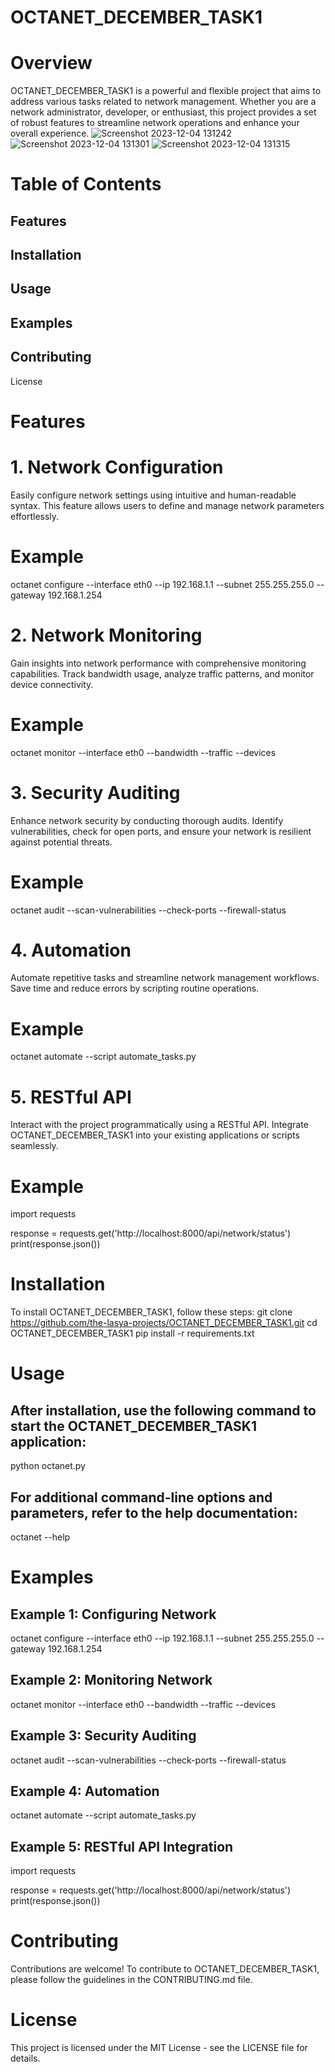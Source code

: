 # OCTANET_DECEMBER_TASK1
# Overview
OCTANET_DECEMBER_TASK1 is a powerful and flexible project that aims to address various tasks related to network management. Whether you are a network administrator, developer, or enthusiast, this project provides a set of robust features to streamline network operations and enhance your overall experience.
![Screenshot 2023-12-04 131242](https://github.com/the-lasya-projects/OCTANET_DECEMBER_TASK1/assets/142709321/71cf29dc-3e94-46d5-bfa4-0d763c1a77be)
![Screenshot 2023-12-04 131301](https://github.com/the-lasya-projects/OCTANET_DECEMBER_TASK1/assets/142709321/7612511d-dd40-4aef-8c29-89c31ea9a025)
![Screenshot 2023-12-04 131315](https://github.com/the-lasya-projects/OCTANET_DECEMBER_TASK1/assets/142709321/f70b80d1-d8dc-4bc1-8a15-09809f9b8bb1)

# Table of Contents
## Features
## Installation
## Usage
## Examples
## Contributing
License
# Features
# 1. Network Configuration
Easily configure network settings using intuitive and human-readable syntax. This feature allows users to define and manage network parameters effortlessly.
# Example
octanet configure --interface eth0 --ip 192.168.1.1 --subnet 255.255.255.0 --gateway 192.168.1.254
# 2. Network Monitoring
Gain insights into network performance with comprehensive monitoring capabilities. Track bandwidth usage, analyze traffic patterns, and monitor device connectivity.
# Example
octanet monitor --interface eth0 --bandwidth --traffic --devices
# 3. Security Auditing
Enhance network security by conducting thorough audits. Identify vulnerabilities, check for open ports, and ensure your network is resilient against potential threats.
# Example
octanet audit --scan-vulnerabilities --check-ports --firewall-status
# 4. Automation
Automate repetitive tasks and streamline network management workflows. Save time and reduce errors by scripting routine operations.
# Example
octanet automate --script automate_tasks.py
# 5. RESTful API
Interact with the project programmatically using a RESTful API. Integrate OCTANET_DECEMBER_TASK1 into your existing applications or scripts seamlessly.
# Example
import requests

response = requests.get('http://localhost:8000/api/network/status')
print(response.json())
# Installation
To install OCTANET_DECEMBER_TASK1, follow these steps:
git clone https://github.com/the-lasya-projects/OCTANET_DECEMBER_TASK1.git
cd OCTANET_DECEMBER_TASK1
pip install -r requirements.txt
# Usage
## After installation, use the following command to start the OCTANET_DECEMBER_TASK1 application:

python octanet.py

## For additional command-line options and parameters, refer to the help documentation:

octanet --help

# Examples
## Example 1: Configuring Network
octanet configure --interface eth0 --ip 192.168.1.1 --subnet 255.255.255.0 --gateway 192.168.1.254
## Example 2: Monitoring Network
octanet monitor --interface eth0 --bandwidth --traffic --devices
## Example 3: Security Auditing
octanet audit --scan-vulnerabilities --check-ports --firewall-status
## Example 4: Automation
octanet automate --script automate_tasks.py
## Example 5: RESTful API Integration
import requests

response = requests.get('http://localhost:8000/api/network/status')
print(response.json())
# Contributing
Contributions are welcome! To contribute to OCTANET_DECEMBER_TASK1, please follow the guidelines in the CONTRIBUTING.md file.
# License
This project is licensed under the MIT License - see the LICENSE file for details.










